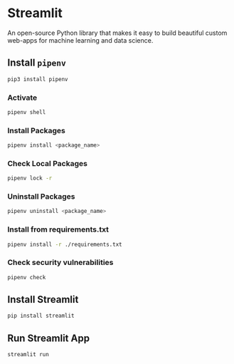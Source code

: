 # Streamlit
An open-source Python library that makes it easy to build beautiful custom web-apps for machine learning and data science.

## Install `pipenv`
```bash
pip3 install pipenv
```
### Activate
```bash
pipenv shell
```
### Install Packages
```bash
pipenv install <package_name>
```

### Check Local Packages
```bash
pipenv lock -r
```

### Uninstall Packages
```bash
pipenv uninstall <package_name>
```

### Install from requirements.txt
```bash
pipenv install -r ./requirements.txt
```
### Check security vulnerabilities
```bash
pipenv check
```

## Install Streamlit

```bash
pip install streamlit
```

## Run Streamlit App
```bash
streamlit run  
```
